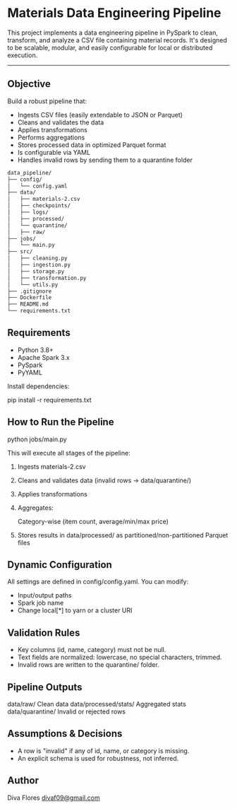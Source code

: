 # Materials Data Engineering Pipeline

This project implements a data engineering pipeline in PySpark to clean, transform, and analyze a CSV file containing material records. It's designed to be scalable, modular, and easily configurable for local or distributed execution.

---

## Objective

Build a robust pipeline that:

- Ingests CSV files (easily extendable to JSON or Parquet)
- Cleans and validates the data
- Applies transformations
- Performs aggregations
- Stores processed data in optimized Parquet format
- Is configurable via YAML
- Handles invalid rows by sending them to a quarantine folder

```bash
data_pipeline/
├── config/
│   └── config.yaml
├── data/
│   ├── materials-2.csv
│   ├── checkpoints/
│   ├── logs/
│   ├── processed/
│   └── quarantine/
│   ├── raw/
├── jobs/
│   └── main.py
├── src/
│   ├── cleaning.py
│   ├── ingestion.py
│   ├── storage.py
│   ├── transformation.py
│   └── utils.py
├── .gitignore
├── Dockerfile
├── README.md
└── requirements.txt
```

## Requirements

- Python 3.8+
- Apache Spark 3.x
- PySpark
- PyYAML

Install dependencies:

pip install -r requirements.txt

## How to Run the Pipeline

python jobs/main.py

This will execute all stages of the pipeline:

1. Ingests materials-2.csv

2. Cleans and validates data (invalid rows → data/quarantine/)

3. Applies transformations

4. Aggregates:

    Category-wise (item count, average/min/max price)

5. Stores results in data/processed/ as partitioned/non-partitioned Parquet files

## Dynamic Configuration

All settings are defined in config/config.yaml. You can modify:

- Input/output paths
- Spark job name
- Change local[*] to yarn or a cluster URI
  
## Validation Rules

- Key columns (id, name, category) must not be null.
- Text fields are normalized: lowercase, no special characters, trimmed.
- Invalid rows are written to the quarantine/ folder.

## Pipeline Outputs

data/raw/               Clean data
data/processed/stats/   Aggregated stats
data/quarantine/        Invalid or rejected rows

## Assumptions & Decisions

- A row is "invalid" if any of id, name, or category is missing.
- An explicit schema is used for robustness, not inferred.

## Author

Diva Flores
<divaf09@gmail.com>
